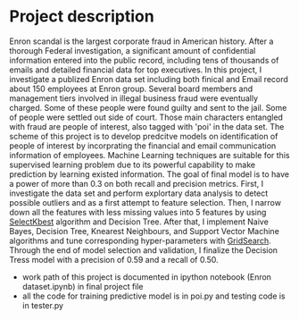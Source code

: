 # Project description 
Enron scandal is the largest corporate fraud in American history. After a thorough Federal investigation, a significant amount of confidential information entered into the public record, including tens of thousands of emails and detailed financial data for top executives. In this project, I investigate a publized Enron data set including both finical and Email record about 150 employees at Enron group. Several board members and management tiers involved in illegal business fraud were eventually charged. Some of these people were found guilty and sent to the jail. Some of people were settled out side of court. Those main characters entangled with fraud are people of interest, also tagged with 'poi' in the data set. The scheme of this project is to develop predcitve models on identification of people of interest by incorprating the financial and email communication information of employees. Machine Learning techniques are suitable for this supervised learning problem due to its powerful capability to make prediction by learning existed information. The goal of final model is to have a power of more than 0.3 on both recall and precision metrics. First, I investigate the data set and perform explortary data analysis to detect possible outliers and as a first attempt to feature selection. Then, I narrow down all the features with less missing values into 5 features by using  [SelectKbest](http://scikit-learn.org/stable/modules/generated/sklearn.feature_selection.SelectKBest.html) algorithm and Decision Tree. After that, I implement Naive Bayes, Decision Tree, Knearest Neighbours, and Support Vector Machine algorithms and tune  corresponding hyper-parameters with [GridSearch](http://scikit-learn.org/stable/modules/grid_search.html). Through the end of model selection and validation, I finalize the Decision Tress model with a precision of 0.59 and a recall of 0.50. 

 - work path of this project is documented in ipython notebook (Enron dataset.ipynb) in final project file
 - all the code for training predictive model is in poi.py and testing code is in tester.py
